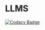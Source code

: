 # LLMS
[![Codacy Badge](https://api.codacy.com/project/badge/Grade/768721719aaa4b8d99246ff3418b89b4)](https://app.codacy.com/gh/MariusRa/LLMS?utm_source=github.com&utm_medium=referral&utm_content=MariusRa/LLMS&utm_campaign=Badge_Grade_Settings)